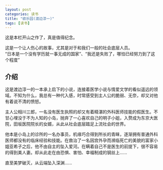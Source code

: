 ```yaml
---
layout: post
categories: 读书
title: "欲乐园(渡边淳一)"
tags: [读书]
---
```

这是本栏开山之作了，真是值得纪念。  

这是一个让人伤心的故事，尤其是对于和我们一般的社会底层人员。  
“日本是一个没有学历就一事无成的国家”、“我还是失败了，哪怕已经努力到了这个程度”
<!-- more -->

## 介绍
这是渡边淳一的一本承上启下的小说，连接着医学小说与情爱文学的看似遥远的领域。不知为什么，我总有一种代入感，时常感受到主人公的脆弱、无奈，却又对他有着说不清的愤怒。  

主人公相川三郎，一名没有医生执照的却又有着精湛的外科医师技能的假医生。不甘心埋没于不为人知的小岛，抛弃了一心喜欢自己的明子小姐，入赘成为东京大医院，田坂医院院长的女婿，从此从社会底层踏足上流社会的世界。  

他本是小岛上的诊所的一名办事员，机缘巧合得到所长的青睐，逐渐拥有普通外科医师都没有的临床经验和技能。在救治了一名因宫外孕而濒临死亡的美貌的富家小姐亚希子之后，他不由自主的坠入爱河。在瞒着自己不是医生的前提下，很不容易的得到美人妻。却从此走在由恐惧、害怕、幸福制成的钢丝上......  

直至美梦破灭，从云端坠入深渊......

